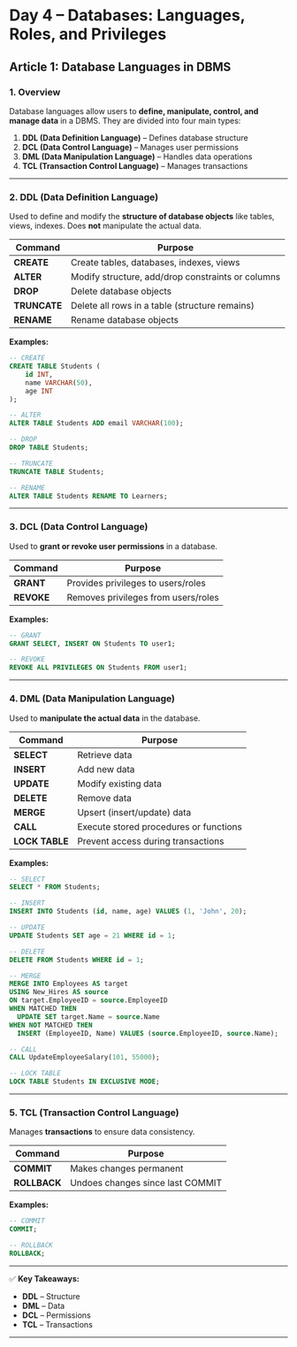 # **Day 4 – Databases: Languages, Roles, and Privileges**

## **Article 1: Database Languages in DBMS**


### **1. Overview**

Database languages allow users to **define, manipulate, control, and manage data** in a DBMS.
They are divided into four main types:

1. **DDL (Data Definition Language)** – Defines database structure
2. **DCL (Data Control Language)** – Manages user permissions
3. **DML (Data Manipulation Language)** – Handles data operations
4. **TCL (Transaction Control Language)** – Manages transactions

---

### **2. DDL (Data Definition Language)**

Used to define and modify the **structure of database objects** like tables, views, indexes.
Does **not** manipulate the actual data.

| Command      | Purpose                                           |
| ------------ | ------------------------------------------------- |
| **CREATE**   | Create tables, databases, indexes, views          |
| **ALTER**    | Modify structure, add/drop constraints or columns |
| **DROP**     | Delete database objects                           |
| **TRUNCATE** | Delete all rows in a table (structure remains)    |
| **RENAME**   | Rename database objects                           |

**Examples:**

```sql
-- CREATE
CREATE TABLE Students (
    id INT,
    name VARCHAR(50),
    age INT
);

-- ALTER
ALTER TABLE Students ADD email VARCHAR(100);

-- DROP
DROP TABLE Students;

-- TRUNCATE
TRUNCATE TABLE Students;

-- RENAME
ALTER TABLE Students RENAME TO Learners;
```

---

### **3. DCL (Data Control Language)**

Used to **grant or revoke user permissions** in a database.

| Command    | Purpose                             |
| ---------- | ----------------------------------- |
| **GRANT**  | Provides privileges to users/roles  |
| **REVOKE** | Removes privileges from users/roles |

**Examples:**

```sql
-- GRANT
GRANT SELECT, INSERT ON Students TO user1;

-- REVOKE
REVOKE ALL PRIVILEGES ON Students FROM user1;
```

---

### **4. DML (Data Manipulation Language)**

Used to **manipulate the actual data** in the database.

| Command        | Purpose                                |
| -------------- | -------------------------------------- |
| **SELECT**     | Retrieve data                          |
| **INSERT**     | Add new data                           |
| **UPDATE**     | Modify existing data                   |
| **DELETE**     | Remove data                            |
| **MERGE**      | Upsert (insert/update) data            |
| **CALL**       | Execute stored procedures or functions |
| **LOCK TABLE** | Prevent access during transactions     |

**Examples:**

```sql
-- SELECT
SELECT * FROM Students;

-- INSERT
INSERT INTO Students (id, name, age) VALUES (1, 'John', 20);

-- UPDATE
UPDATE Students SET age = 21 WHERE id = 1;

-- DELETE
DELETE FROM Students WHERE id = 1;

-- MERGE
MERGE INTO Employees AS target
USING New_Hires AS source
ON target.EmployeeID = source.EmployeeID
WHEN MATCHED THEN
  UPDATE SET target.Name = source.Name
WHEN NOT MATCHED THEN
  INSERT (EmployeeID, Name) VALUES (source.EmployeeID, source.Name);

-- CALL
CALL UpdateEmployeeSalary(101, 55000);

-- LOCK TABLE
LOCK TABLE Students IN EXCLUSIVE MODE;
```

---

### **5. TCL (Transaction Control Language)**

Manages **transactions** to ensure data consistency.

| Command      | Purpose                          |
| ------------ | -------------------------------- |
| **COMMIT**   | Makes changes permanent          |
| **ROLLBACK** | Undoes changes since last COMMIT |

**Examples:**

```sql
-- COMMIT
COMMIT;

-- ROLLBACK
ROLLBACK;
```

---

✅ **Key Takeaways:**

* **DDL** – Structure
* **DML** – Data
* **DCL** – Permissions
* **TCL** – Transactions

---